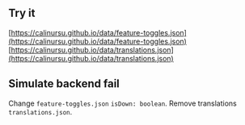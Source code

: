 ## Try it

[https://calinursu.github.io/data/feature-toggles.json](https://calinursu.github.io/data/feature-toggles.json)
[https://calinursu.github.io/data/translations.json](https://calinursu.github.io/data/translations.json)

## Simulate backend fail

Change `feature-toggles.json` `isDown: boolean`.
Remove translations `translations.json`.
